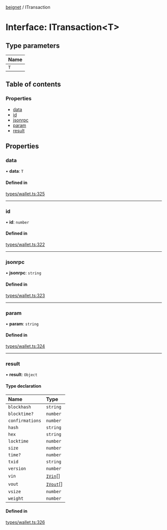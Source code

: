 [beignet](../README.md) / ITransaction

# Interface: ITransaction\<T\>

## Type parameters

| Name |
| :------ |
| `T` |

## Table of contents

### Properties

- [data](ITransaction.md#data)
- [id](ITransaction.md#id)
- [jsonrpc](ITransaction.md#jsonrpc)
- [param](ITransaction.md#param)
- [result](ITransaction.md#result)

## Properties

### data

• **data**: `T`

#### Defined in

[types/wallet.ts:325](https://github.com/synonymdev/beignet/blob/7c83290/src/types/wallet.ts#L325)

___

### id

• **id**: `number`

#### Defined in

[types/wallet.ts:322](https://github.com/synonymdev/beignet/blob/7c83290/src/types/wallet.ts#L322)

___

### jsonrpc

• **jsonrpc**: `string`

#### Defined in

[types/wallet.ts:323](https://github.com/synonymdev/beignet/blob/7c83290/src/types/wallet.ts#L323)

___

### param

• **param**: `string`

#### Defined in

[types/wallet.ts:324](https://github.com/synonymdev/beignet/blob/7c83290/src/types/wallet.ts#L324)

___

### result

• **result**: `Object`

#### Type declaration

| Name | Type |
| :------ | :------ |
| `blockhash` | `string` |
| `blocktime?` | `number` |
| `confirmations` | `number` |
| `hash` | `string` |
| `hex` | `string` |
| `locktime` | `number` |
| `size` | `number` |
| `time?` | `number` |
| `txid` | `string` |
| `version` | `number` |
| `vin` | [`IVin`](IVin.md)[] |
| `vout` | [`IVout`](IVout.md)[] |
| `vsize` | `number` |
| `weight` | `number` |

#### Defined in

[types/wallet.ts:326](https://github.com/synonymdev/beignet/blob/7c83290/src/types/wallet.ts#L326)
